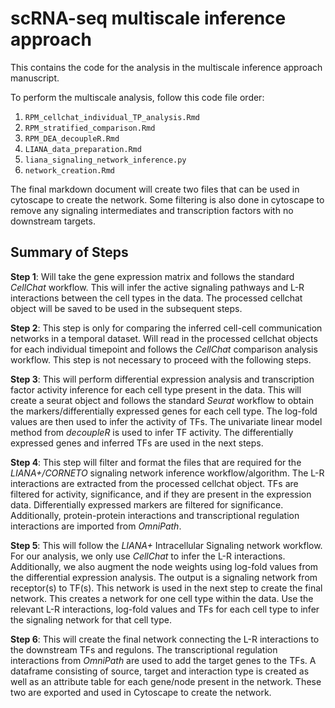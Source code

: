 # scRNA-seq multiscale inference approach
This contains the code for the analysis in the multiscale inference approach 
manuscript.

To perform the multiscale analysis, follow this code file order:
1. `RPM_cellchat_individual_TP_analysis.Rmd`
2. `RPM_stratified_comparison.Rmd`
3. `RPM_DEA_decoupleR.Rmd`
4. `LIANA_data_preparation.Rmd`
5. `liana_signaling_network_inference.py`
6. `network_creation.Rmd`

The final markdown document will create two files that can be used in cytoscape 
to create the network. Some filtering is also done in cytoscape to remove any 
signaling intermediates and transcription factors with no downstream targets.

## **Summary of Steps**
**Step 1**: Will take the gene expression matrix and follows the standard _CellChat_ 
workflow. This will infer the active signaling pathways and L-R interactions 
between the cell types in the data. The processed cellchat object will be saved 
to be used in the subsequent steps.

**Step 2**: This step is only for comparing the inferred cell-cell communication 
networks in a temporal dataset. Will read in the processed cellchat objects for
each individual timepoint and follows the _CellChat_ comparison analysis 
workflow. This step is not necessary to proceed with the following steps.

**Step 3**: This will perform differential expression analysis and transcription
factor activity inference for each cell type present in the data. This will 
create a seurat object and follows the standard _Seurat_ workflow to obtain the 
markers/differentially expressed genes for each cell type. The log-fold values
are then used to infer the activity of TFs. The univariate linear model method
from _decoupleR_ is used to infer TF activity. The differentially expressed 
genes and inferred TFs are used in the next steps.

**Step 4**: This step will filter and format the files that are required for the
_LIANA+/CORNETO_ signaling network inference workflow/algorithm. The L-R 
interactions are extracted from the processed cellchat object. TFs are filtered
for activity, significance,  and if they are present in the expression data. 
Differentially expressed markers are filtered for significance. Additionally,
protein-protein interactions and transcriptional regulation interactions are
imported from _OmniPath_. 

**Step 5**: This will follow the _LIANA+_ Intracellular Signaling network workflow.
For our analysis, we only use _CellChat_ to infer the L-R interactions.
Additionally, we also augment the node weights using log-fold values from the 
differential expression analysis. The output is a signaling network from 
receptor(s) to TF(s). This network is used in the next step to create the final 
network. This creates a network for one cell type within the data. Use the 
relevant L-R interactions, log-fold values and TFs for each cell type to infer
the signaling network for that cell type.

**Step 6**: This will create the final network connecting the L-R interactions to 
the downstream TFs and regulons. The transcriptional regulation interactions 
from _OmniPath_ are used to add the target genes to the TFs. A dataframe 
consisting of source, target and interaction type is created as well as an 
attribute table for each gene/node present in the network. These two are 
exported and used in Cytoscape to create the network.